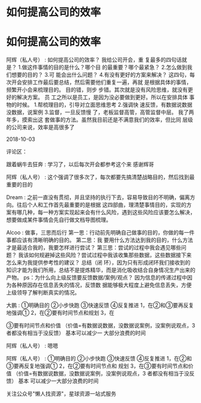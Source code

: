 # 如何提高公司的效率

# 如何提高公司的效率

阿辉（私人号） : 如何提高公司的效率？ 我给公司开会，重 复最多的四句话就是？ 1.做这件事情的目的是什么？哪个目 的最重要？哪个最紧急？ 2.怎么做到我们想要的目的？ 3.可 能会出什么问题？ 4.有没有更好的方案来解决？ 这四句，每 次开会安排工作最后要总结，然后需要他们重复一遍，再就 是根据具体的事情，频繁开小会来梳理目的。 目的错，则步 步错。其次就是没有风险思维，就没有更好的解决方案。 员 工之所以是员工，是因为没必要做到更好。所以在安排具体 事物的时候。 1.帮梳理目的，引导对立面思维思考 2.强调快 速反馈，有数据说数据没数据，说案例 3.监督，一旦反馈慢 了，老板监督高管，高管监督中层。 我了两年多，摸索出这 套做事的方法。虽然我目前还是不满意我们的效率，但比同 层级的公司来说，效率是高很多了

2018-10-03

评论区：

跟着蜗牛去狂奔 : 学习了，以后每次开会都参考这个来 感谢辉哥

阿辉（私人号） : 这个强调了很多次了，每次都要先搞清楚战略目的，然后找到最重要的目的

Dream : 之前一直没有贯彻，并且坚持的执行下去，容易导致目的不明确，偏离方向。往后个人和工作首先最重要的是根据 这四部曲，理清楚事情目的，实现的方案有哪几种，每一种方案实现起来会有什么风险，遇到这些风险应该要怎么解决， 想要做成某件事情会先自行做文档导图梳理。

Alcoo : 做事，三思而后行 第一思：行动前先明确自己做事的目的，你做的每一件事都应该有清晰明确的目的。 第二思：我 要用什么方法达到我的目的，什么方法才是最适合我的，我要怎样进行尝试？ 第三思：尝试的过程中我会遇见哪些问题？ 我该如何规避掉这些风险？尝试过程中我该收集那些数据，这些数据接下来怎么来为我提供参考性的建议？ 总结（闭 环），因为只有形成闭环我们接收到的知识才能为我们所用，总结不是提炼精华，而是消化吸收结合自身情况生产出来的 产物。 ps：为什么向上级反馈要反馈数据/案例/观点？ 因为信息的传递过程中因为各种原因存在信息丢失的情况，反馈数 据能够极大程度上避免信息丢失，方便上级领导了解判断真实的情况。

大鹏 : ①明确目的 ②小步快跑 ③快速反馈 ④反复推进 1，在②和③要再反复地强调① 2，在②要有时间节点和规划 3，在

③要有时间节点和价值 （价值=有数据说数据，没数据说案例，没案例说观点，3 者都没有相当于没反馈） 基本可以减少一 大部分浪费的时间

阿辉（私人号） : 嗯嗯

阿辉（私人号） : ①明确目的 ②小步快跑 ③快速反馈 ④反复推进 1，在②和③要再反复地强调① 2，在②要有时间节点和 规划 3，在③要有时间节点和价值 （价值=有数据说数据，没数据说案例，没案例说观点，3 者都没有相当于没反馈） 基本 可以减少一大部分浪费的时间

关注公众号"懒人找资源"，星球资源一站式服务